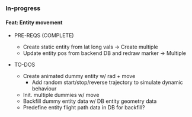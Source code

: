 ### In-progress

#### Feat: Entity movement
- PRE-REQS (COMPLETE)
    - Create static entity from lat long vals -> Create multiple
    - Update entity pos from backend DB and redraw marker -> Multiple

- TO-DOS
    - Create animated dummy entity w/ rad + move
        - Add random start/stop/reverse trajectory to simulate dynamic behaviour
    - Init. multiple dummies w/ move
    - Backfill dummy entity data w/ DB entity geometry data
    - Predefine entity flight path data in DB for backfill?
